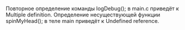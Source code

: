 Повторное определение команды logDebug(); в main.c приведёт к Multiple definition.
Определение несуществующей функции spinMyHead(); в теле main приведёт к Undefined reference.
